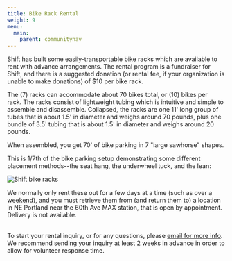 ```yaml
---
title: Bike Rack Rental
weight: 9
menu:
  main:
    parent: communitynav
---
```

Shift has built some easily-transportable bike racks which are available to rent with advance arrangements. The rental program is a fundraiser for Shift, and there is a suggested donation (or rental fee, if your organization is unable to make donations) of $10 per bike rack. 

The (7) racks can accommodate about 70 bikes total, or (10) bikes per rack. The racks consist of lightweight tubing which is intuitive and simple to assemble and disassemble. Collapsed, the racks are one 11' long group of tubes that is about 1.5' in diameter and weighs around 70 pounds, plus one bundle of 3.5' tubing that is about 1.5' in diameter and weighs around 20 pounds.

When assembled, you get 70' of bike parking in 7 "large sawhorse" shapes.

This is 1/7th of the bike parking setup demonstrating some different placement methods--the seat hang, the underwheel tuck, and the lean: 

![Shift bike racks](/images/bikeracks.jpg "Bike Rack Rental")

We normally only rent these out for a few days at a time (such as over a weekend), and you must retrieve them from (and return them to) a location in NE Portland near the 60th Ave MAX station, that is open by appointment. Delivery is not available. 

\
To start your rental inquiry, or for any questions, please [email for more info](mailto:bikeracks@shift2bikes.org). We recommend sending your inquiry at least 2 weeks in advance in order to allow for volunteer response time. [](mailto:bikeracks@shift2bikes.org)